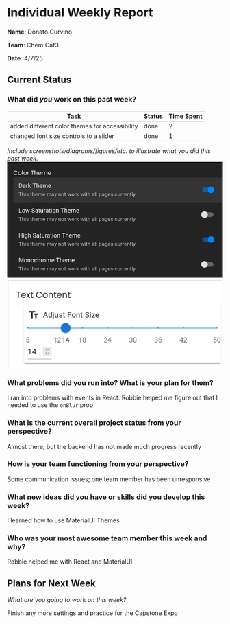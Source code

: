 # Individual Weekly Report

**Name**: Donato Curvino

**Team**: Chem Caf3

**Date**: 4/7/25

## Current Status

### What did _you_ work on this past week?

| Task | Status | Time Spent | 
| ---- | ------ | ---------- |
| added different color themes for accessibility | done | 2 |
| changed font size controls to a slider | done | 1 |

*Include screenshots/diagrams/figures/etc. to illustrate what you did this past week.*
![different color themes](themes.png)
![font slider](slider.png)

### What problems did you run into? What is your plan for them?
I ran into problems with events in React. Robbie helped me figure out that I needed to use the `onBlur` prop

### What is the current overall project status from your perspective? 
Almost there, but the backend has not made much progress recently

### How is your team functioning from your perspective?
Some communication issues; one team member has been unresponsive

### What new ideas did you have or skills did you develop this week?
I learned how to use MaterialUI Themes

### Who was your most awesome team member this week and why?
Robbie helped me with React and MaterialUI

## Plans for Next Week

*What are you going to work on this week?*

Finish any more settings and practice for the Capstone Expo

